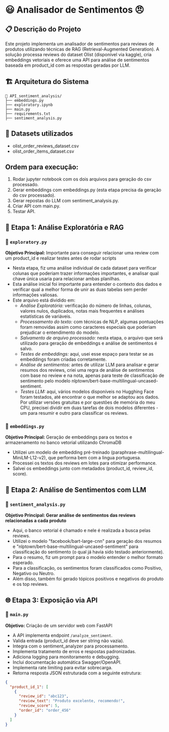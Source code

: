 # 😃 Analisador de Sentimentos 😠

## 📋 Descrição do Projeto

Este projeto implementa um analisador de sentimentos para reviews de produtos utilizando técnicas de RAG (Retrieval-Augmented Generation). A solução processa reviews do dataset Olist (disponível via kaggle), cria embeddings vetoriais e oferece uma API para análise de sentimentos baseada em product_id com as respostas geradas por LLM.

## 🏗️ Arquitetura do Sistema

```
📁 API_sentiment_analysis/
├── embeddings.py
├── exploratory.ipynb
├── main.py
├── requirements.txt
├── sentiment_analysis.py

```

## 📄 Datasets utilizados
- olist_order_reviews_dataset.csv
- olist_order_items_dataset.csv

## Ordem para execução:
1. Rodar jupyter notebook com os dois arquivos para geração do csv processado.
2. Gerar embeddings com embeddings.py (esta etapa precisa da geração do csv processado).
3. Gerar repostas do LLM com sentiment_analysis.py.
4. Criar API com main.py.
5. Testar API. 

## 🚀 Etapa 1: Análise Exploratória e RAG

### 📄 `exploratory.py`
**Objetivo Principal:** Importante para conseguir relacionar uma review com um product_id e realizar testes antes de rodar scripts
- Nesta etapa, fiz uma análise individual de cada dataset para verificar colunas que poderiam trazer informações importantes, e analisar qual chave única usaria para relacionar ambas planilhas.
- Esta análise inicial foi importante para entender o contexto dos dados e verificar qual a melhor forma de unir as duas tabelas sem perder informações valiosas.
- Este arquivo está dividido em:
  - *Análise Exploratória:* verificação do número de linhas, colunas, valores nulos, duplicados, notas mais frequentes e análises estatísticas de variáveis.
  - *Processamento do texto:* com técnicas de NLP, algumas pontuações foram removidas assim como caracteres especiais que poderiam prejudicar o entendimento do modelo.
  - *Salvamento de arquivo processado:* nesta etapa, o arquivo que será utilizado para geração de embeddings e análise de sentimentos é salvo.
  - *Testes de embeddings:* aqui, usei esse espaço para testar se as embeddings foram criadas corretamente.
  - *Análise de sentimentos:* antes de utilizar LLM para analisar e gerar resumos dos reviews, criei uma regra de análise de sentimentos com base no review e na nota, apenas para teste de classificação de sentimento pelo modelo nlptown/bert-base-multilingual-uncased-sentiment.
  - *Testes LLM:* aqui, vários modelos disponíveis no Hugghing Face foram testados, até encontrar o que melhor se adaptou aos dados. Por utilizar versões gratuitas e por questões de memória do meu CPU, precisei dividir em duas tarefas de dois modelos diferentes - um para resumir e outro para classificar os reviews.

### 📄 `embeddings.py`
**Objetivo Principal:** Geração de embeddings para os textos e armazenamento no banco vetorial utilizando ChromaDB
- Utilizei um modelo de embedding pré-treinado (paraphrase-multilingual-MiniLM-L12-v2), que performa bem com a lingua portuguesa.
- Processei os textos dos reviews em lotes para otimizar performance.
- Salvei os embeddings junto com metadados (product_id, review_id, score).

## 🧠 Etapa 2: Análise de Sentimentos com LLM

### 📄 `sentiment_analysis.py`
**Objetivo Principal: Gerar análise de sentimentos das reviews relacionadas a cada produto** 
- Aqui, o banco vetorial é chamado e nele é realizada a busca pelas reviews.
- Utilizei o modelo "facebook/bart-large-cnn" para geração dos resumos e "nlptown/bert-base-multilingual-uncased-sentiment" para classificação do sentimento (o qual já havia sido testado anteriormente).
- Para o resumo, fiz um prompt para o modelo entender o melhor formato esperado.
- Para a classificação, os sentimentos foram classificados como Positivo, Negativo ou Neutro.
- Além disso, também foi gerado tópicos positivos e negativos do produto e os top reviews.

## 🌐 Etapa 3: Exposição via API

### 📄 `main.py`
**Objetivo:** Criação de um servidor web com FastAPI
- A API implementa endpoint `/analyze_sentiment`.
- Valida entrada (product_id deve ser string não vazia).
- Integra com o sentiment_analyzer para processamento.
- Implementa tratamento de erros e respostas padronizadas.
- Adiciona logging para monitoramento e debugging.
- Inclui documentação automática Swagger/OpenAPI.
- Implementa rate limiting para evitar sobrecarga.
- Retorna resposta JSON estruturada com a seguinte estrutura:

```json
{
  "product_id_1": [
    {
      "review_id": "abc123",
      "review_text": "Produto excelente, recomendo!",
      "review_score": 5,
      "order_id": "order_456"
    }
  ]
}
```

